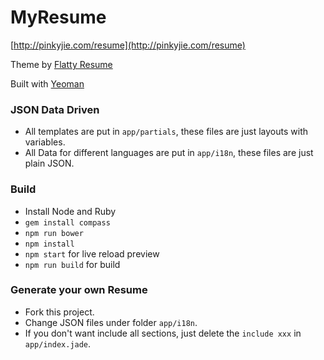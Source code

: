 MyResume
========

[http://pinkyjie.com/resume](http://pinkyjie.com/resume)

Theme by [Flatty Resume](http://amindiary.com/demo/flatty-cv/)

Built with [Yeoman](http://yeoman.io/)


### JSON Data Driven

* All templates are put in `app/partials`, these files are just layouts with variables.
* All Data for different languages are put in `app/i18n`, these files are just plain JSON.

### Build

* Install Node and Ruby
* `gem install compass`
* `npm run bower`
* `npm install`
* `npm start` for live reload preview
* `npm run build` for build

### Generate your own Resume

* Fork this project.
* Change JSON files under folder `app/i18n`.
* If you don't want include all sections, just delete the `include xxx` in `app/index.jade`.


